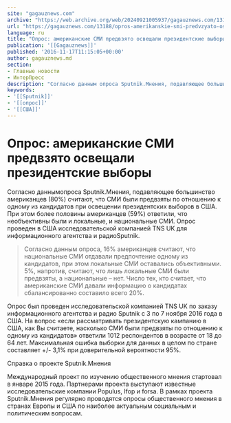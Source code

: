```yaml
---
site: "gagauznews.com"
archive: "https://web.archive.org/web/20240921005937/gagauznews.com/13188/opros-amerikanskie-smi-predvzyato-osveshhali-prezidentskie-vybory.html"
url: "https://gagauznews.com/13188/opros-amerikanskie-smi-predvzyato-osveshhali-prezidentskie-vybory.html"
language: ru
title: "Опрос: американские СМИ предвзято освещали президентские выборы"
publication: '[[Gagauznews]]'
published: '2016-11-17T11:15:05+00:00'
author: gagauznews.md
section:
- Главные новости
- ИнтерПресс
description: "Согласно данным опроса Sputnik.Мнения, подавляющее большинство американцев (80%) считают, что СМИ были предвзяты по отношению к одному из кандидатов при освещении президентских выборов в США. При этом более половины американцев (59%) ответили, что необъективны были и локальные, и национальные СМИ. Опрос проведен в США исследовательской компанией TNS UK для информационного агентства и радио Sputnik. Согласно данным опроса, 16% американцев считают, что национальные СМИ отдавали предпочтение одному из кандидатов, при этом локальные СМИ оставались объективными. 5%, напротив, считают, что лишь локальные СМИ были предвзяты, а национальные – нет. Число тех, кто считает, что американские СМИ давали информацию о кандидатах сбалансированно составило всего 20%. […]"
keywords:
- '[[Sputnik]]'
- '[[опрос]]'
- '[[США]]'
---
```


# Опрос: американские СМИ предвзято освещали президентские выборы

Согласно даннымопроса Sputnik.Мнения, подавляющее большинство американцев (80%) считают, что СМИ были предвзяты по отношению к одному из кандидатов при освещении президентских выборов в США. При этом более половины американцев (59%) ответили, что необъективны были и локальные, и национальные СМИ. Опрос проведен в США исследовательской компанией TNS UK для информационного агентства и радиоSputnik.

> Согласно данным опроса, 16% американцев считают, что национальные СМИ отдавали предпочтение одному из кандидатов, при этом локальные СМИ оставались объективными. 5%, напротив, считают, что лишь локальные СМИ были предвзяты, а национальные – нет. Число тех, кто считает, что американские СМИ давали информацию о кандидатах сбалансированно составило всего 20%.

Опрос был проведен исследовательской компанией TNS UK по заказу информационного агентства и радио Sputnik с 3 по 7 ноября 2016 года в США. На вопрос «если рассматривать президентскую кампанию в США, как Вы считаете, насколько СМИ были предвзяты по отношению к одному из кандидатов» ответили 1012 респондентов в возрасте от 18 до 64 лет. Максимальная ошибка выборки для данных в целом по стране составляет +/- 3,1% при доверительной вероятности 95%.

Справка о проекте Sputnik.Мнения

Международный проект по изучению общественного мнения стартовал в январе 2015 года. Партнерами проекта выступают известные исследовательские компании Populus, Ifop и forsa. В рамках проекта Sputnik.Мнения регулярно проводятся опросы общественного мнения в странах Европы и США по наиболее актуальным социальным и политическим вопросам.